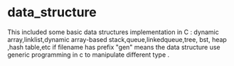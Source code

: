 data_structure
==============

This included some basic data structures implementation in C : dynamic array,linklist,dynamic array-based stack,queue,linkedqueue,tree, bst, heap ,hash table,etc
if filename has prefix "gen" means the data structure use generic programming in c to manipulate different type .
